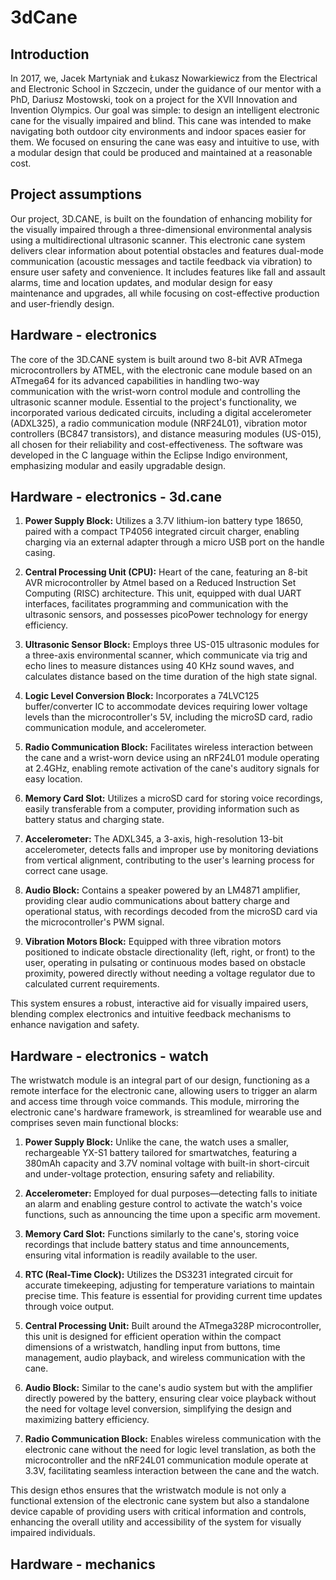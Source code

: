 # 3dCane


## Introduction
In 2017, we, Jacek Martyniak and Łukasz Nowarkiewicz from the Electrical and Electronic School in Szczecin, under the guidance of our mentor with a PhD, Dariusz Mostowski, took on a project for the XVII Innovation and Invention Olympics. Our goal was simple: to design an intelligent electronic cane for the visually impaired and blind. This cane was intended to make navigating both outdoor city environments and indoor spaces easier for them. We focused on ensuring the cane was easy and intuitive to use, with a modular design that could be produced and maintained at a reasonable cost.

## Project assumptions

Our project, 3D.CANE, is built on the foundation of enhancing mobility for the visually impaired through a three-dimensional environmental analysis using a multidirectional ultrasonic scanner. This electronic cane system delivers clear information about potential obstacles and features dual-mode communication (acoustic messages and tactile feedback via vibration) to ensure user safety and convenience. It includes features like fall and assault alarms, time and location updates, and modular design for easy maintenance and upgrades, all while focusing on cost-effective production and user-friendly design.

## Hardware - electronics

The core of the 3D.CANE system is built around two 8-bit AVR ATmega microcontrollers by ATMEL, with the electronic cane module based on an ATmega64 for its advanced capabilities in handling two-way communication with the wrist-worn control module and controlling the ultrasonic scanner module. Essential to the project's functionality, we incorporated various dedicated circuits, including a digital accelerometer (ADXL325), a radio communication module (NRF24L01), vibration motor controllers (BC847 transistors), and distance measuring modules (US-015), all chosen for their reliability and cost-effectiveness. The software was developed in the C language within the Eclipse Indigo environment, emphasizing modular and easily upgradable design.


## Hardware - electronics - 3d.cane 

1. **Power Supply Block:** Utilizes a 3.7V lithium-ion battery type 18650, paired with a compact TP4056 integrated circuit charger, enabling charging via an external adapter through a micro USB port on the handle casing.

2. **Central Processing Unit (CPU):** Heart of the cane, featuring an 8-bit AVR microcontroller by Atmel based on a Reduced Instruction Set Computing (RISC) architecture. This unit, equipped with dual UART interfaces, facilitates programming and communication with the ultrasonic sensors, and possesses picoPower technology for energy efficiency.

3. **Ultrasonic Sensor Block:** Employs three US-015 ultrasonic modules for a three-axis environmental scanner, which communicate via trig and echo lines to measure distances using 40 KHz sound waves, and calculates distance based on the time duration of the high state signal.

4. **Logic Level Conversion Block:** Incorporates a 74LVC125 buffer/converter IC to accommodate devices requiring lower voltage levels than the microcontroller's 5V, including the microSD card, radio communication module, and accelerometer.

5. **Radio Communication Block:** Facilitates wireless interaction between the cane and a wrist-worn device using an nRF24L01 module operating at 2.4GHz, enabling remote activation of the cane's auditory signals for easy location.

6. **Memory Card Slot:** Utilizes a microSD card for storing voice recordings, easily transferable from a computer, providing information such as battery status and charging state.

7. **Accelerometer:** The ADXL345, a 3-axis, high-resolution 13-bit accelerometer, detects falls and improper use by monitoring deviations from vertical alignment, contributing to the user's learning process for correct cane usage.

8. **Audio Block:** Contains a speaker powered by an LM4871 amplifier, providing clear audio communications about battery charge and operational status, with recordings decoded from the microSD card via the microcontroller's PWM signal.

9. **Vibration Motors Block:** Equipped with three vibration motors positioned to indicate obstacle directionality (left, right, or front) to the user, operating in pulsating or continuous modes based on obstacle proximity, powered directly without needing a voltage regulator due to calculated current requirements.

This system ensures a robust, interactive aid for visually impaired users, blending complex electronics and intuitive feedback mechanisms to enhance navigation and safety.

## Hardware - electronics - watch

The wristwatch module is an integral part of our design, functioning as a remote interface for the electronic cane, allowing users to trigger an alarm and access time through voice commands. This module, mirroring the electronic cane's hardware framework, is streamlined for wearable use and comprises seven main functional blocks:

1. **Power Supply Block:** Unlike the cane, the watch uses a smaller, rechargeable YX-S1 battery tailored for smartwatches, featuring a 380mAh capacity and 3.7V nominal voltage with built-in short-circuit and under-voltage protection, ensuring safety and reliability.

2. **Accelerometer:** Employed for dual purposes—detecting falls to initiate an alarm and enabling gesture control to activate the watch's voice functions, such as announcing the time upon a specific arm movement.

3. **Memory Card Slot:** Functions similarly to the cane's, storing voice recordings that include battery status and time announcements, ensuring vital information is readily available to the user.

4. **RTC (Real-Time Clock):** Utilizes the DS3231 integrated circuit for accurate timekeeping, adjusting for temperature variations to maintain precise time. This feature is essential for providing current time updates through voice output.

5. **Central Processing Unit:** Built around the ATmega328P microcontroller, this unit is designed for efficient operation within the compact dimensions of a wristwatch, handling input from buttons, time management, audio playback, and wireless communication with the cane.

6. **Audio Block:** Similar to the cane's audio system but with the amplifier directly powered by the battery, ensuring clear voice playback without the need for voltage level conversion, simplifying the design and maximizing battery efficiency.

7. **Radio Communication Block:** Enables wireless communication with the electronic cane without the need for logic level translation, as both the microcontroller and the nRF24L01 communication module operate at 3.3V, facilitating seamless interaction between the cane and the watch.

This design ethos ensures that the wristwatch module is not only a functional extension of the electronic cane system but also a standalone device capable of providing users with critical information and controls, enhancing the overall utility and accessibility of the system for visually impaired individuals.


## Hardware - mechanics


